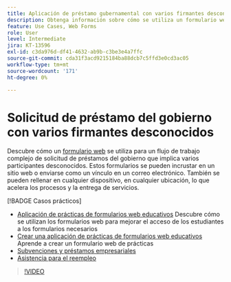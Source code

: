 ```yaml
---
title: Aplicación de préstamo gubernamental con varios firmantes desconocidos
description: Obtenga información sobre cómo se utiliza un formulario web para un flujo de trabajo complejo de solicitud de préstamo gubernamental que implica a varios participantes desconocidos
feature: Use Cases, Web Forms
role: User
level: Intermediate
jira: KT-13596
exl-id: c3da976d-df41-4632-ab9b-c3be3e4a7ffc
source-git-commit: cda31f3acd9215184ba88dcb7c5ffd3e0cd3ac05
workflow-type: tm+mt
source-wordcount: '171'
ht-degree: 0%

---
```


# Solicitud de préstamo del gobierno con varios firmantes desconocidos

Descubre cómo un [formulario web](../sign-advanced-users/webform.md) se utiliza para un flujo de trabajo complejo de solicitud de préstamos del gobierno que implica varios participantes desconocidos. Estos formularios se pueden incrustar en un sitio web o enviarse como un vínculo en un correo electrónico. También se pueden rellenar en cualquier dispositivo, en cualquier ubicación, lo que acelera los procesos y la entrega de servicios.

[!BADGE Casos prácticos]

* [Aplicación de prácticas de formularios web educativos](https://experienceleague.adobe.com/docs/document-cloud-learn/sign-learning-hub/expand/recipes/edu/usecase-edu-intern.html?lang=en)
Descubre cómo se utilizan los formularios web para mejorar el acceso de los estudiantes a los formularios necesarios
* [Crear una aplicación de prácticas de formularios web educativos](https://experienceleague.adobe.com/docs/document-cloud-learn/sign-learning-hub/expand/recipes/edu/usecase-edu-intern-create.html?lang=en)
Aprende a crear un formulario web de prácticas
* [Subvenciones y préstamos empresariales](https://experienceleague.adobe.com/docs/document-cloud-learn/sign-learning-hub/expand/recipes/gov/usecasegovgrants.html?lang=en)
* [Asistencia para el reempleo](https://experienceleague.adobe.com/docs/document-cloud-learn/sign-learning-hub/expand/recipes/gov/usecasegovreemployment.html?lang=en)

>[!VIDEO](https://video.tv.adobe.com/v/3421619?quality=12&learn=on&hidetitle=true)
